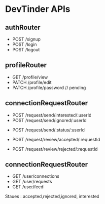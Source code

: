 # DevTinder APIs

## authRouter

- POST /signup
- POST /login
- POST /logout

## profileRouter

- GET /profile/view
- PATCH /profile/edit
- PATCH /profile/password // pending

## connectionRequestRouter

- POST /request/send/interested/:userId
- POST /request/send/ignored/:userId
<!-- or -->
- POST /request/send/:status/:userId

- POST /request/review/accepted/:requestId
- POST /request/review/rejected/:requestId

## connectionRequestRouter

- GET /user/connections
- GET /user/requests
- GET /user/feed

Staues : accepted,rejected,ignored, interested
